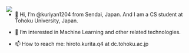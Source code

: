 <a href="https://github.com/anuraghazra/github-readme-stats">
  <img align="left" src="https://github-readme-stats.vercel.app/api?username=kuriyan1204&count_private=true&show_icons=ture&theme=tokyonight" />
</a>

- 👋 Hi, I’m @kuriyan1204 from Sendai, Japan. And I am a CS student at Tohoku University, Japan.

- 👀 I’m interested in Machine Learning and other related technologies. 

- 📫 How to reach me: hiroto.kurita.q4 at dc.tohoku.ac.jp
<!---
kuriyan1204/kuriyan1204 is a ✨ special ✨ repository because its `README.md` (this file) appears on your GitHub profile.
You can click the Preview link to take a look at your changes.
--->
